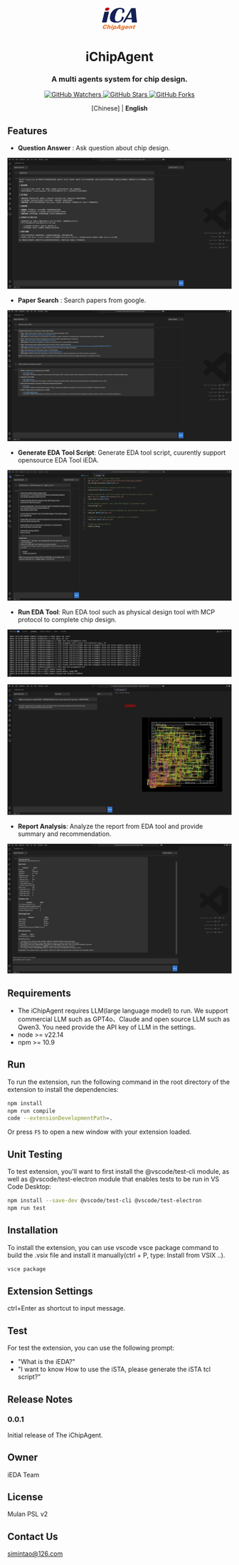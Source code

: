 <div align="center">
<img src="/icon/iCA-wsy.png" width="16%" alt="iChipAgent" />
 <h1>iChipAgent</h1>

<h3> A multi agents system for chip design.</h3>

<p align="center">
    <a title="GitHub Watchers" target="_blank" href="https://github.com/OSCC-Project/iChipAgent/watchers">
        <img alt="GitHub Watchers" src="https://img.shields.io/github/watchers/OSCC-Project/iChipAgent.svg?label=Watchers&style=social" />
    </a>
    <a title="GitHub Stars" target="_blank" href="hhttps://github.com/OSCC-Project/iChipAgent/stargazers">
        <img alt="GitHub Stars" src="https://img.shields.io/github/stars/OSCC-Project/iChipAgent.svg?label=Stars&style=social" />
    </a>
    <a title="GitHub Forks" target="_blank" href="https://github.com/OSCC-Project/iChipAgent/network/members">
        <img alt="GitHub Forks" src="https://img.shields.io/github/forks/OSCC-Project/iChipAgent.svg?label=Forks&style=social" />
    </a>
</p>

[Chinese] | **English**

</div>



## Features

- **Question Answer** : Ask question about chip design.

![QA](./images/QA.png "QA")

- **Paper Search** : Search papers from google.

![PaperSearch](./images/paper-search.png "PaperSearch")

- **Generate EDA Tool Script**: Generate EDA tool script, cuurently support opensource EDA Tool iEDA.

![GenerateScript](./images/generate-script.png "GenerateScript")

- **Run EDA Tool**: Run EDA tool such as physical design tool with MCP protocol to complete chip design.

![RunTool](./images/run-tool.png "RunTool")

![LayoutShow](./images/layout-show.png "LayoutShow")

- **Report Analysis**: Analyze the report from EDA tool and provide summary and recommendation.

![ReportAnalysis](./images/report-analysis.png "ReportAnalysis")



## Requirements

- The iChipAgent requires LLM(large language model) to run. We support commercial LLM such as GPT4o、Claude and open source LLM such as Qwen3. You need provide the API key of LLM in the settings.
- node >= v22.14
- npm >= 10.9

## Run

To run the extension, run the following command in the root directory of the extension to install the dependencies:

```bash
npm install
npm run compile
code --extensionDevelopmentPath=.
```
Or press `F5` to open a new window with your extension loaded.

## Unit Testing

To test extension, you'll want to first install the @vscode/test-cli module, as well as @vscode/test-electron module that enables tests to be run in VS Code Desktop:

```bash
npm install --save-dev @vscode/test-cli @vscode/test-electron
npm run test
```

## Installation

To install the extension, you can use vscode vsce package command to build the .vsix file and install it manually(ctrl + P, type: Install from VSIX ..).

```bash
vsce package
```

## Extension Settings

ctrl+Enter as shortcut to input message.

## Test 
For test the extension, you can use the following prompt:
- "What is the iEDA?"
- "I want to know How to use the iSTA, please generate the iSTA tcl script?"


## Release Notes

### 0.0.1

Initial release of The iChipAgent.

## Owner
iEDA Team

## License
Mulan PSL v2

## Contact Us
simintao@126.com



